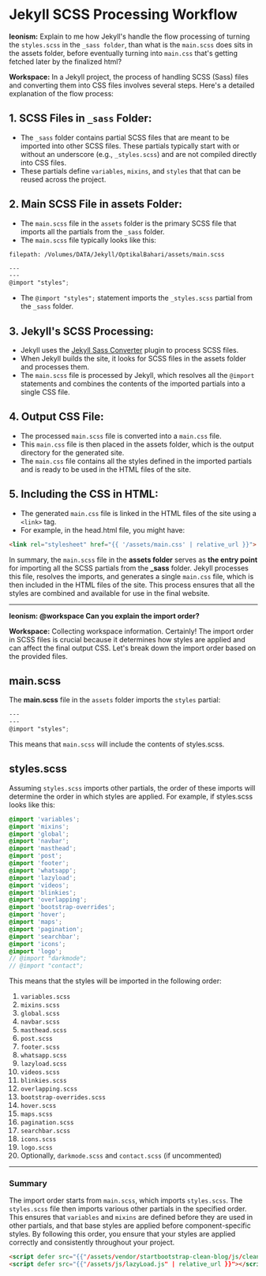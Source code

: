 # Jekyll SCSS Processing Workflow

**leonism:** Explain to me how Jekyll's handle the flow processing of turning
the `styles.scss` in the `_sass folder`, than what is the `main.scss` does sits
in the assets folder, before eventually turning into `main.css` that's getting
fetched later by the finalized html?

**Workspace:** In a Jekyll project, the process of handling SCSS (Sass) files
and converting them into CSS files involves several steps. Here's a detailed
explanation of the flow process:

## 1. **SCSS Files in `_sass` Folder**:

- The `_sass` folder contains partial SCSS files that are meant to be imported
  into other SCSS files. These partials typically start with or without an
  underscore (e.g., `_styles.scss`) and are not compiled directly into CSS
  files.
- These partials define `variables`, `mixins`, and `styles` that that can be
  reused across the project.

## 2. **Main SCSS File in assets Folder**:

- The `main.scss` file in the `assets` folder is the primary SCSS file that
  imports all the partials from the `_sass` folder.
- The `main.scss` file typically looks like this:

```shell
filepath: /Volumes/DATA/Jekyll/OptikalBahari/assets/main.scss
```

```scss
---
---
@import "styles";
```

- The `@import "styles";` statement imports the `_styles.scss` partial from the
  `_sass` folder.

## 3. **Jekyll's SCSS Processing**:

- Jekyll uses the [Jekyll Sass Converter](https://jekyllrb.com/docs/assets/)
  plugin to process SCSS files.
- When Jekyll builds the site, it looks for SCSS files in the assets folder and
  processes them.
- The `main.scss` file is processed by Jekyll, which resolves all the `@import`
  statements and combines the contents of the imported partials into a single
  CSS file.

## 4. **Output CSS File**:

- The processed `main.scss` file is converted into a `main.css` file.
- This `main.css` file is then placed in the assets folder, which is the output
  directory for the generated site.
- The `main.css` file contains all the styles defined in the imported partials
  and is ready to be used in the HTML files of the site.

## 5. **Including the CSS in HTML**:

- The generated `main.css` file is linked in the HTML files of the site using a
  `<link>` tag.
- For example, in the head.html file, you might have:

```html
<link rel="stylesheet" href="{{ '/assets/main.css' | relative_url }}">
```

In summary, the `main.scss` file in the **assets folder** serves as **the entry
point** for importing all the SCSS partials from the **\_sass** folder. Jekyll
processes this file, resolves the imports, and generates a single `main.css`
file, which is then included in the HTML files of the site. This process ensures
that all the styles are combined and available for use in the final website.

---

**leonism: @workspace Can you explain the import order?**

**Workspace:** Collecting workspace information. Certainly! The import order in
SCSS files is crucial because it determines how styles are applied and can
affect the final output CSS. Let's break down the import order based on the
provided files.

## main.scss

The **main.scss** file in the `assets` folder imports the `styles` partial:

```scss
---
---
@import "styles";
```

This means that `main.scss` will include the contents of styles.scss.

## styles.scss

Assuming `styles.scss` imports other partials, the order of these imports will
determine the order in which styles are applied. For example, if styles.scss
looks like this:

```scss
@import 'variables';
@import 'mixins';
@import 'global';
@import 'navbar';
@import 'masthead';
@import 'post';
@import 'footer';
@import 'whatsapp';
@import 'lazyload';
@import 'videos';
@import 'blinkies';
@import 'overlapping';
@import 'bootstrap-overrides';
@import 'hover';
@import 'maps';
@import 'pagination';
@import 'searchbar';
@import 'icons';
@import 'logo';
// @import "darkmode";
// @import "contact";
```

This means that the styles will be imported in the following order:

1. `variables.scss`
2. `mixins.scss`
3. `global.scss`
4. `navbar.scss`
5. `masthead.scss`
6. `post.scss`
7. `footer.scss`
8. `whatsapp.scss`
9. `lazyload.scss`
10. `videos.scss`
11. `blinkies.scss`
12. `overlapping.scss`
13. `bootstrap-overrides.scss`
14. `hover.scss`
15. `maps.scss`
16. `pagination.scss`
17. `searchbar.scss`
18. `icons.scss`
19. `logo.scss`
20. Optionally, `darkmode.scss` and `contact.scss` (if uncommented)

---

### Summary

The import order starts from `main.scss`, which imports `styles.scss`. The
`styles.scss` file then imports various other partials in the specified order.
This ensures that `variables` and `mixins` are defined before they are used in
other partials, and that base styles are applied before component-specific
styles. By following this order, you ensure that your styles are applied
correctly and consistently throughout your project.

```html
<script defer src="{{"/assets/vendor/startbootstrap-clean-blog/js/clean-blog.min.js" | relative_url }}"></script>
<script defer src="{{"/assets/js/lazyLoad.js" | relative_url }}"></script>
```
